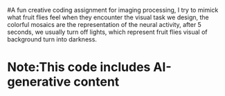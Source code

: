 #A fun creative coding assignment for imaging processing, I try to mimick what fruit flies feel when they encounter the visual task we design, the colorful mosaics are the representation of the neural activity, after 5 seconds, we usually turn off lights, which represent fruit flies visual of background turn into darkness.

# Note:This code includes AI-generative content
